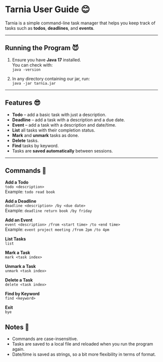 # Tarnia User Guide 😊

Tarnia is a simple command-line task manager that helps you keep track of tasks such as **todos**, **deadlines**, and **events**.

---

## Running the Program 😈
1. Ensure you have **Java 17** installed.  
   You can check with:  
   `java -version`  

2. In any directory containing our jar, run:  
   `java -jar tarnia.jar`  

---

## Features 😎

- **Todo** – add a basic task with just a description.  
- **Deadline** – add a task with a description and a due date.  
- **Event** – add a task with a description and date/time.  
- **List** all tasks with their completion status.  
- **Mark** and **unmark** tasks as done.  
- **Delete** tasks.  
- **Find** tasks by keyword.  
- Tasks are **saved automatically** between sessions.

---

## Commands 🤪

**Add a Todo**  
`todo <description>`  
Example: `todo read book`  

**Add a Deadline**  
`deadline <description> /by <due date>`  
Example: `deadline return book /by friday`  

**Add an Event**  
`event <description> /from <start time> /to <end time>`  
Example: `event project meeting /from 2pm /to 4pm`  

**List Tasks**  
`list`  

**Mark a Task**  
`mark <task index>`  

**Unmark a Task**  
`unmark <task index>`  

**Delete a Task**  
`delete <task index>`  

**Find by Keyword**  
`find <keyword>`  

**Exit**  
`bye`  

## Notes 🥳
- Commands are case-insensitive.
- Tasks are saved to a local file and reloaded when you run the program again.
- Date/time is saved as strings, so a bit more flexibility in terms of format.
